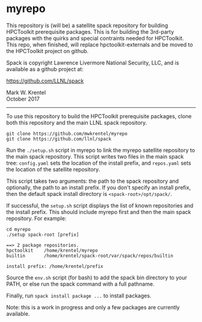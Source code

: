 # myrepo

This repository is (will be) a satellite spack repository for building
HPCToolkit prerequisite packages.  This is for building the 3rd-party
packages with the quirks and special contraints needed for HPCToolkit.
This repo, when finished, will replace hpctoolkit-externals and be
moved to the HPCToolkit project on github.

Spack is copyright Lawrence Livermore National Security, LLC, and is
available as a github project at:

https://github.com/LLNL/spack

Mark W. Krentel  
October 2017

--------------------

To use this repository to build the HPCToolkit prerequisite packages,
clone both this repository and the main LLNL spack repository.

```
git clone https://github.com/mwkrentel/myrepo
git clone https://github.com/llnl/spack
```

Run the `./setup.sh` script in myrepo to link the myrepo satellite
repository to the main spack repository.  This script writes two files
in the main spack tree: `config.yaml` sets the location of the install
prefix, and `repos.yaml` sets the location of the satellite
repository.

This script takes two arguments: the path to the spack repository and
optionally, the path to an install prefix.  If you don't specify an
install prefix, then the default spack install directory is
`<spack-root>/opt/spack/`.

If successful, the `setup.sh` script displays the list of known
repositories and the install prefix.  This should include myrepo first
and then the main spack repository.  For example:

```
cd myrepo
./setup spack-root [prefix]

==> 2 package repositories.
hpctoolkit    /home/krentel/myrepo
builtin       /home/krentel/spack-root/var/spack/repos/builtin

install prefix: /home/krentel/prefix
```

Source the `env.sh` script (for bash) to add the spack bin directory
to your PATH, or else run the spack command with a full pathname.

Finally, run `spack install package ...` to install packages.

Note: this is a work in progress and only a few packages are currently
available.

